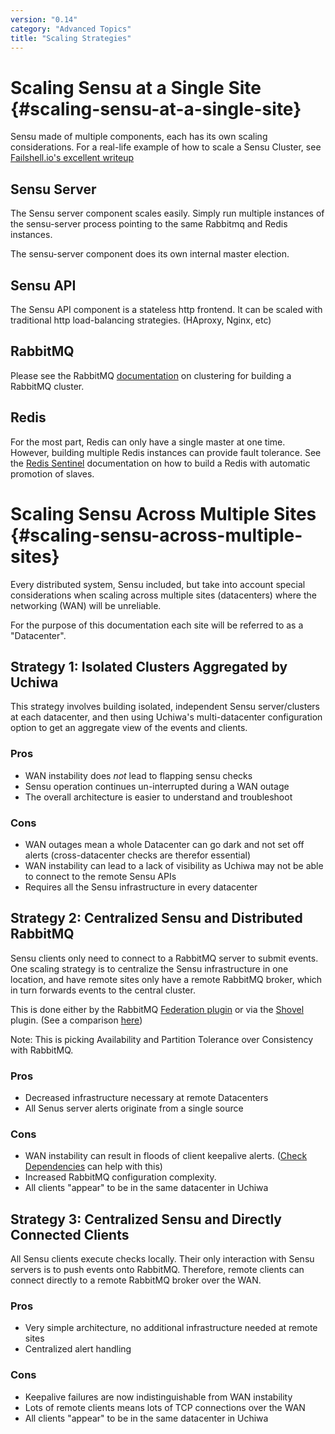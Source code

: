 ```yaml
---
version: "0.14"
category: "Advanced Topics"
title: "Scaling Strategies"
---
```


# Scaling Sensu at a Single Site {#scaling-sensu-at-a-single-site}

Sensu made of multiple components, each has its own scaling considerations.
For a real-life example of how to scale a Sensu Cluster, see
[Failshell.io's excellent writeup](http://failshell.io/sensu/high-availability-sensu/)

## Sensu Server

The Sensu server component scales easily. Simply run multiple instances
of the sensu-server process pointing to the same Rabbitmq and Redis instances.

The sensu-server component does its own internal master election.

## Sensu API

The Sensu API component is a stateless http frontend. It can be scaled with 
traditional http load-balancing strategies. (HAproxy, Nginx, etc)

## RabbitMQ

Please see the RabbitMQ [documentation](https://www.rabbitmq.com/clustering.html)
on clustering for building a RabbitMQ cluster.

## Redis

For the most part, Redis can only have a single master at one time. However, building
multiple Redis instances can provide fault tolerance. See the 
[Redis Sentinel](http://redis.io/topics/sentinel) documentation on how to build
a Redis with automatic promotion of slaves.

# Scaling Sensu Across Multiple Sites {#scaling-sensu-across-multiple-sites}

Every distributed system, Sensu included, but take into account special
considerations when scaling across multiple sites (datacenters) where
the networking (WAN) will be unreliable.

For the purpose of this documentation each site will be referred to as a 
"Datacenter".

## Strategy 1: Isolated Clusters Aggregated by Uchiwa

This strategy involves building isolated, independent Sensu server/clusters
at each datacenter, and then using Uchiwa\'s multi-datacenter configuration
option to get an aggregate view of the events and clients.

### Pros

* WAN instability does *not* lead to flapping sensu checks
* Sensu operation continues un-interrupted during a WAN outage
* The overall architecture is easier to understand and troubleshoot

### Cons

* WAN outages mean a whole Datacenter can go dark and not set off alerts 
(cross-datacenter checks are therefor essential)
* WAN instability can lead to a lack of visibility as Uchiwa may
not be able to connect to the remote Sensu APIs
* Requires all the Sensu infrastructure in every datacenter

## Strategy 2: Centralized Sensu and Distributed  RabbitMQ

Sensu clients only need to connect to a RabbitMQ server to submit events.
One scaling strategy is to centralize the Sensu infrastructure in one location,
and have remote sites only have a remote RabbitMQ broker, which in turn forwards
events to the central cluster.

This is done either by the RabbitMQ [Federation plugin](https://www.rabbitmq.com/federation.html)
or via the [Shovel](https://www.rabbitmq.com/shovel.html) plugin. (See a comparison 
[here](https://www.rabbitmq.com/distributed.html))

Note: This is picking Availability and Partition Tolerance over Consistency 
with RabbitMQ. 

### Pros

* Decreased infrastructure necessary at remote Datacenters
* All Senus server alerts originate from a single source

### Cons

* WAN instability can result in floods of client keepalive alerts. 
([Check Dependencies](http://sensuapp.org/docs/0.14/checks#check-dependencies) 
can help with this)
* Increased RabbitMQ configuration complexity.
* All clients "appear" to be in the same datacenter in Uchiwa

## Strategy 3: Centralized Sensu and Directly Connected Clients

All Sensu clients execute checks locally. Their only interaction with
Sensu servers is to push events onto RabbitMQ. Therefore, remote clients
can connect directly to a remote RabbitMQ broker over the WAN.

### Pros

* Very simple architecture, no additional infrastructure needed at remote sites
* Centralized alert handling

### Cons

* Keepalive failures are now indistinguishable from WAN instability
* Lots of remote clients means lots of TCP connections over the WAN
* All clients "appear" to be in the same datacenter in Uchiwa
